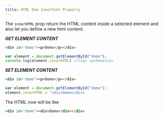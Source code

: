 ```yaml
---
title: HTML Dom Innerhtml Property
---
```


The `innerHTML` prop return the HTML content inside a selected element and also let you define a new html content.

***GET ELEMENT CONTENT***

```html
<div id="demo"><p>Demo</p></div>
```

```javascript
var element = document.getElementById("demo");
console.log(element.innerHTML) //logs <p>Demo</p>
```

***SET ELEMENT CONTENT***

```html
<div id="demo"><p>Demo</p></div>
```

```javascript
var element = document.getElementById("demo");
element.innerHTML = "<div>Demo</div>
```
The HTML now will be like 

```html
<div id="demo"><div>Demo</div></div>
```
